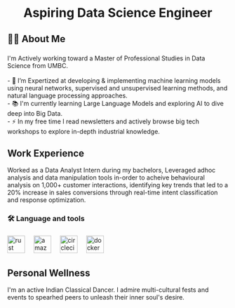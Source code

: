 
<h1 align="center">Aspiring Data Science Engineer</h1>

###

<h2 align="left">👩‍🎓 About Me</h2>

###

<p align="left">I'm Actively working toward a Master of Professional Studies in Data Science from UMBC.<br><br>- 🔭 I’m Expertized at developing & implementing machine learning models using neural networks, supervised and unsupervised learning methods, and natural language processing approaches. <br>- 📚 I'm currently learning Large Language Models and exploring AI to dive deep into Big Data.<br>- ⚡ In my free time I read newsletters and actively browse big tech workshops to explore in-depth industrial knowledge.</p>


<h2 align="left">Work Experience</h2>
<p align="left"> Worked as a Data Analyst Intern during my bachelors, Leveraged adhoc analysis and data manipulation tools in-order to acheive behavioural analysis on 1,000+ customer interactions, identifying key trends that led to a 20% increase in sales conversions through real-time intent classification and response optimization. <br>
  
<h3 align="left">🛠 Language and tools</h3>

###

<div align="left">
  
 
  <img src="https://cdn.jsdelivr.net/gh/devicons/devicon/icons/rust/rust-original.svg" height="40" alt="rust logo"  />
  <img width="12" />
  

  <img src="https://cdn.jsdelivr.net/gh/devicons/devicon/icons/amazonwebservices/amazonwebservices-line-wordmark.svg" height="40" alt="amazonwebservices logo"  />
  <img width="12" />
  <img src="https://cdn.jsdelivr.net/gh/devicons/devicon/icons/circleci/circleci-plain.svg" height="40" alt="circleci logo"  />
  <img width="12" />
  
  <img src="https://cdn.jsdelivr.net/gh/devicons/devicon/icons/docker/docker-plain-wordmark.svg" height="40" alt="docker logo"  />
</div>

###

<h2 align="left">Personal Wellness</h2>
<p align="left">I'm an active Indian Classical Dancer. I admire multi-cultural fests and events to spearhed peers to unleash their inner soul's desire.<br>
  
